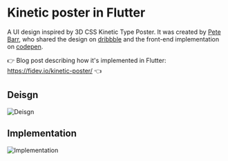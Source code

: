 # Kinetic poster in Flutter

A UI design inspired by 3D CSS Kinetic Type Poster. It was created by [Pete Barr](https://twitter.com/petebarr), who shared the design on [dribbble](https://dribbble.com/shots/9666148-3D-Kinetic-Type-Poster) and the front-end implementation on [codepen](https://codepen.io/petebarr/pen/OJPBEwy).

👉 Blog post describing how it's implemented in Flutter: https://fidev.io/kinetic-poster/ 👈

## Deisgn

![Deisgn](https://user-images.githubusercontent.com/16286046/75691811-da97e100-5ca4-11ea-8974-babe66779d06.gif)

## Implementation

![Implementation](https://user-images.githubusercontent.com/16286046/75691919-0b781600-5ca5-11ea-8e6a-eef8b1d3cd0f.gif)
